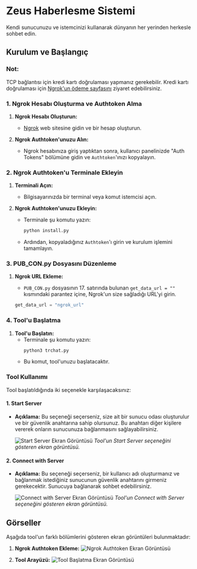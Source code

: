 # Zeus Haberlesme Sistemi

Kendi sunucunuzu ve istemcinizi kullanarak dünyanın her yerinden herkesle sohbet edin.

## Kurulum ve Başlangıç

### Not:
TCP bağlantısı için kredi kartı doğrulaması yapmanız gerekebilir. Kredi kartı doğrulaması için [Ngrok'un ödeme sayfasını](https://dashboard.ngrok.com/billing) ziyaret edebilirsiniz.


### 1. Ngrok Hesabı Oluşturma ve Authtoken Alma

1. **Ngrok Hesabı Oluşturun:**
   - [Ngrok](https://ngrok.com) web sitesine gidin ve bir hesap oluşturun.

2. **Ngrok Authtoken'unuzu Alın:**
   - Ngrok hesabınıza giriş yaptıktan sonra, kullanıcı panelinizde "Auth Tokens" bölümüne gidin ve `Authtoken`'ınızı kopyalayın.

### 2. Ngrok Authtoken'u Terminale Ekleyin

1. **Terminali Açın:**
   - Bilgisayarınızda bir terminal veya komut istemcisi açın.

2. **Ngrok Authtoken'unuzu Ekleyin:**
   - Terminale şu komutu yazın:
     ```bash
     python install.py
     ```
   - Ardından, kopyaladığınız `Authtoken`'ı girin ve kurulum işlemini tamamlayın.

### 3. PUB_CON.py Dosyasını Düzenleme

1. **Ngrok URL Ekleme:**
   - `PUB_CON.py` dosyasının 17. satırında bulunan `get_data_url = ""` kısmındaki parantez içine, Ngrok'un size sağladığı URL'yi girin.
   
   ```python
   get_data_url = "ngrok_url"
   ```

### 4. Tool'u Başlatma

1. **Tool'u Başlatın:**
   - Terminale şu komutu yazın:
     ```bash
     python3 trchat.py
     ```
   - Bu komut, tool'unuzu başlatacaktır.

### Tool Kullanımı

Tool başlatıldığında iki seçenekle karşılaşacaksınız:

#### 1. Start Server
- **Açıklama:** Bu seçeneği seçerseniz, size ait bir sunucu odası oluşturulur ve bir güvenlik anahtarına sahip olursunuz. Bu anahtarı diğer kişilere vererek onların sunucunuza bağlanmasını sağlayabilirsiniz.
  
  ![Start Server Ekran Görüntüsü](https://github.com/user-attachments/assets/7c7acf19-2724-4e6d-a718-3b0f928da989)
  *Tool'un Start Server seçeneğini gösteren ekran görüntüsü.*

#### 2. Connect with Server
- **Açıklama:** Bu seçeneği seçerseniz, bir kullanıcı adı oluşturmanız ve bağlanmak istediğiniz sunucunun güvenlik anahtarını girmeniz gerekecektir. Sunucuya bağlanarak sohbet edebilirsiniz.

  ![Connect with Server Ekran Görüntüsü](https://github.com/user-attachments/assets/72348904-9ef5-4133-b5da-976fcfd1d2fb)
  *Tool'un Connect with Server seçeneğini gösteren ekran görüntüsü.*

## Görseller

Aşağıda tool'un farklı bölümlerini gösteren ekran görüntüleri bulunmaktadır:

1. **Ngrok Authtoken Ekleme:**
   ![Ngrok Authtoken Ekran Görüntüsü](https://github.com/user-attachments/assets/95216e46-9f7e-4546-959d-af6cc5ab9fb2)

2. **Tool Arayüzü:**
   ![Tool Başlatma Ekran Görüntüsü](https://github.com/user-attachments/assets/1a70c6b9-c444-4026-9836-f8fa3d19a149)

   
